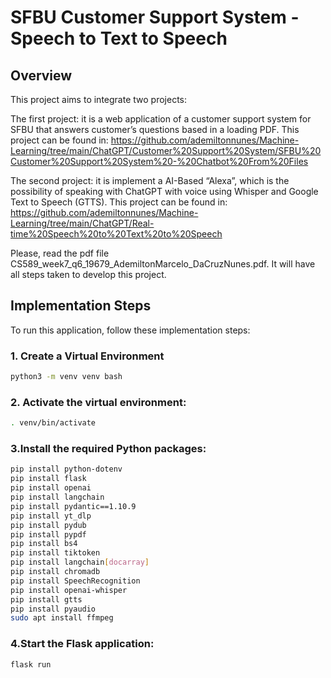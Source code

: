 # SFBU Customer Support System - Speech to Text to Speech
## Overview
This project aims to integrate two projects:

The first project: it is a web application of a customer support system for SFBU that answers customer’s questions based in a loading PDF. This project can be found in: https://github.com/ademiltonnunes/Machine-Learning/tree/main/ChatGPT/Customer%20Support%20System/SFBU%20Customer%20Support%20System%20-%20Chatbot%20From%20Files

The second project: it is implement a AI-Based “Alexa”, which is the possibility of speaking with ChatGPT with voice using Whisper and Google Text to Speech (GTTS). This project can be found in: https://github.com/ademiltonnunes/Machine-Learning/tree/main/ChatGPT/Real-time%20Speech%20to%20Text%20to%20Speech

Please, read the pdf file CS589_week7_q6_19679_AdemiltonMarcelo_DaCruzNunes.pdf. It will have all steps taken to develop this project.

## Implementation Steps

To run this application, follow these implementation steps:

### 1. Create a Virtual Environment

```bash
python3 -m venv venv bash
```

### 2. Activate the virtual environment:
```bash
. venv/bin/activate
```

### 3.Install the required Python packages:
```bash
pip install python-dotenv
pip install flask
pip install openai
pip install langchain
pip install pydantic==1.10.9
pip install yt_dlp
pip install pydub
pip install pypdf
pip install bs4
pip install tiktoken
pip install langchain[docarray]
pip install chromadb
pip install SpeechRecognition
pip install openai-whisper
pip install gtts
pip install pyaudio
sudo apt install ffmpeg
```

### 4.Start the Flask application:
```bash
flask run
```

